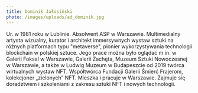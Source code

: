 ```yaml
---
title: Dominik Jałosiński
photo: /images/uploads/ad_dominik.jpg
---
```

Ur. w 1981 roku w Lublinie. Absolwent ASP w Warszawie. Multimedialny artysta wizualny, kurator i architekt immersywnych wystaw sztuki na różnych platformach typu "metaverse", pionier wykorzystywania technologii blockchain w polskiej sztuce. Jego prace można było oglądać m.in. w Galerii Foksal w Warszawie, Galerii Zachęta, Muzeum Sztuki Nowoczesnej w Warszawie, a także w Ludwig Muzeum w Budapeszcie od 2019 twórca wirtualnych wystaw NFT. Współtwórca Fundacji Galerii Śmierć Frajerom, kolekcjoner „zielonych” NFT. Mieszka i pracuje w Warszawie. Zajmuje się doradztwem i szkoleniami z zakresu sztuki NFT i nowych technologii.